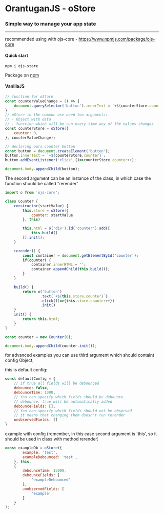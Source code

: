 # OrantuganJS - oStore
### Simple way to manage your app state

---
recommended using with ojs-core - https://www.npmjs.com/package/ojs-core
#### Quick start
```
npm i ojs-store
```
Package on [npm](https://www.npmjs.com/package/ojs-store)

#### VanillaJS
```js
// function for oStore
const counterValueChange = () => {
    document.querySelector('button').innerText = `+${counterStore.counter}`;
}
// oStore in the common use need two arguments:
// - Object with data
// - function which will be run every time any of the values changes
const counterStore = oStore({
    counter: 0,
}, counterValueChange);

// declaring ours counter button
const button = document.createElement('button');
button.innerText = `+${counterStore.counter}`;
button.addEventListener('click',()=>counterStore.counter++);

document.body.appendChild(button);
```

The second argument can be an instance of the class, in which case the function should be called "rerender"

```js
import o from 'ojs-core';

class Counter {
    constructor(startValue) {
        this.store = oStore({
            counter: startValue
        }, this)

        this.html = o('div').id('counter').add([
            this.build()
        ]).init();
    }

    rerender() {
        const container = document.getElementById('counter');
        if(counter) {
            container.innerHTML = '';
            container.appendChild(this.build());
        }
    }

    build() {
        return o('button')
                .text(`+${this.store.counter}`)
                .click(()=>{this.store.counter++})
                .init()
    }
    init() {
        return this.html;
    }
}

const counter = new Counter(0);

document.body.appendChild(counter.init());
```

for advanced examples you can use third argument which should containt config Object;

this is default config:
```js
const defaultConfig = {
    // if true all fields will be debounced
    debounce: false,
    debounceTime: 1000,
    // You can specify which fields should be debounce. 
    // debounce: true will be automatically added
    debounceFields: [],
    // You can specify which fields should not be observed
    // it means that changing them doesn't run rerender
    unobservedFields: []
}
```
example with config (remember, in this case second argument is 'this', so it should be used in class with method rerender)
```js
const exampleDb = oStore({
        example: 'test',
        exampleDebounced: 'test',
    }, this,
    {
        debounceTime: 15000,
        debounceFields: [
            'exampleDebounced'
        ],
        unobservedFields: [
            'example'
        ]
    }
);
```
